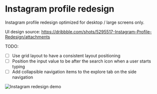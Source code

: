 # Instagram profile redesign

Instagram profile redesign optimized for desktop / large screens only.

UI design source: <https://dribbble.com/shots/5295517-Instagram-Profile-Redesign/attachments>

TODO:

- [ ] Use grid layout to have a consistent layout positioning
- [ ] Position the input value to be after the search icon when a user starts typing
- [ ] Add collapsible navigation items to the explore tab on the side navigation

![Instagram redesign demo](https://github.com/khwilo/project-demos/blob/master/instagram-profile-redesign/instagram-profile-demo.gif)

